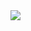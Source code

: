 <img src="https://duet-cdn.vox-cdn.com/thumbor/0x0:900x500/1440x960/filters:focal(450x250:451x251):format(webp)/cdn.vox-cdn.com/uploads/chorus_asset/file/6438793/this-is-fine.jpg">
<!---
MatthewMong/MatthewMong is a ✨ special ✨ repository because its `README.md` (this file) appears on your GitHub profile.
You can click the Preview link to take a look at your changes.
--->
